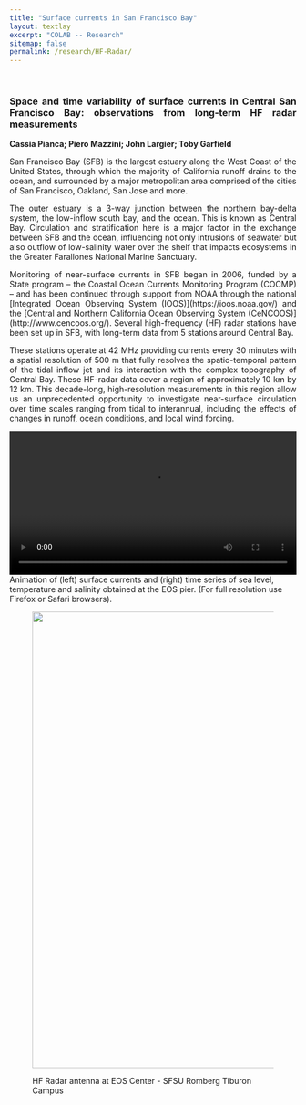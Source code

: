 ```yaml
---
title: "Surface currents in San Francisco Bay"
layout: textlay
excerpt: "COLAB -- Research"
sitemap: false
permalink: /research/HF-Radar/
---
```


<br>

<div style="text-align:justify" markdown="1">

### <b> Space and time variability of surface currents in Central San Francisco Bay: observations from long-term HF radar measurements </b>

**Cassia Pianca; Piero Mazzini; John Largier; Toby Garfield**

<p> San Francisco Bay (SFB) is the largest estuary along the West Coast of the United States, through which the majority of California runoff drains to the ocean, and surrounded by a major metropolitan area comprised of the cities of San Francisco, Oakland, San Jose and more. </p>
<p> The outer estuary is a 3-way junction between the northern bay-delta system, the low-inflow south bay, and the ocean. This is known as Central Bay. Circulation and stratification here is a major factor in the exchange between SFB and the ocean, influencing not only intrusions of seawater but also outflow of low-salinity water over the shelf that impacts ecosystems in the Greater Farallones National Marine Sanctuary. </p>
<p> Monitoring of near-surface currents in SFB began in 2006, funded by a State program – the Coastal Ocean Currents Monitoring Program (COCMP) – and has been continued through support from NOAA through the national [Integrated Ocean Observing System (IOOS)](https://ioos.noaa.gov/) and the [Central and Northern California Ocean Observing System (CeNCOOS)](http://www.cencoos.org/). Several high-frequency (HF) radar stations have been set up in SFB, with long-term data from 5 stations around Central Bay. </p>
<p> These stations operate at 42 MHz providing currents every 30 minutes with a spatial resolution of 500 m that fully resolves the spatio-temporal pattern of the tidal inflow jet and its interaction with the complex topography of Central Bay. These HF-radar data cover a region of approximately 10 km by 12 km. This decade-long, high-resolution measurements in this region allow us an unprecedented opportunity to investigate near-surface circulation over time scales ranging from tidal to interannual, including the effects of changes in runoff, ocean conditions, and local wind forcing.</p>
</div>

<div>
<video class="embed-responsive-item" width="100%" controls>
  <source src="{{ site.url }}{{ site.baseurl }}/movies/HFradar_SFBay.mp4" type="video/mp4">
  <source src="{{ site.url }}{{ site.baseurl }}/movies/HFradar_SFBay.webm" type="video/webm">
</video>
Animation of (left) surface currents and (right) time series of sea level, temperature and salinity obtained at the EOS pier. (For full resolution use Firefox or Safari browsers).
</div>

<div>
<figure class="figure">
<img src="{{ site.url }}{{ site.baseurl }}/images/researchpic/radar_3.jpg" width="800px" class="img-responsive">
<figcaption class="figure-caption; center-block">
<p>HF Radar antenna at EOS Center - SFSU Romberg Tiburon Campus</p>
</figcaption>
</figure>
</div>
